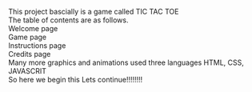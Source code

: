 This project bascially is a game called TIC TAC TOE 
<br>
The table of contents are as follows.
<br>
Welcome page
<br>
Game page
<br>
Instructions page
<br>
Credits page
<br>
Many more graphics and animations used three languages HTML, CSS, JAVASCRIT
<br>
So here we begin this Lets continue!!!!!!!!





          

        
            
                   

